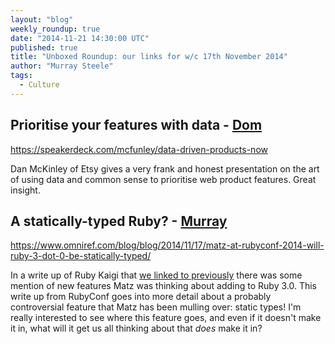 ```yaml
---
layout: "blog"
weekly_roundup: true
date: "2014-11-21 14:30:00 UTC"
published: true
title: "Unboxed Roundup: our links for w/c 17th November 2014"
author: "Murray Steele"
tags:
  - Culture
---
```


## Prioritise your features with data - [Dom](http://www.unboxedconsulting.com/people/dominic-mason)

https://speakerdeck.com/mcfunley/data-driven-products-now

Dan McKinley of Etsy gives a very frank and honest presentation on the art of using data and common sense to prioritise web product features. Great insight.

## A statically-typed Ruby? - [Murray](http://www.unboxedconsulting.com/people/murray-steele)

https://www.omniref.com/blog/blog/2014/11/17/matz-at-rubyconf-2014-will-ruby-3-dot-0-be-statically-typed/

In a write up of Ruby Kaigi that [we linked to previously](http://www.unboxedconsulting.com/blog/ubxddev-vol-3-6) there was some mention of new features Matz was thinking about adding to Ruby 3.0.  This write up from RubyConf goes into more detail about a probably controversial feature that Matz has been mulling over: static types!  I'm really interested to see where this feature goes, and even if it doesn't make it in, what will it get us all thinking about that *does* make it in?
